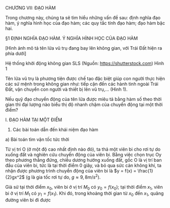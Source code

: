 CHƯƠNG VII: ĐẠO HÀM

Trong chương này, chúng ta sẽ tìm hiểu những vấn đề sau: định nghĩa đạo hàm, ý nghĩa hình học của đạo hàm; các quy tắc tính đạo hàm; đạo hàm bậc hai.

§1 ĐỊNH NGHĨA ĐẠO HÀM. Ý NGHĨA HÌNH HỌC CỦA ĐẠO HÀM

[Hình ảnh mô tả tên lửa vũ trụ đang bay lên không gian, với Trái Đất hiện ra phía dưới]

Hệ thống khởi động không gian SLS
(Nguồn: https://shutterstock.com)
Hình 1

Tên lửa vũ trụ là phương tiện được chế tạo đặc biệt giúp con người thực hiện các sứ mệnh trong không gian như: tiếp cận đến các hành tinh ngoài Trái Đất, vận chuyển con người và thiết bị lên vũ trụ,... (Hình 1).

Nếu quỹ đạo chuyển động của tên lửa được miêu tả bằng hàm số theo thời gian thì đại lượng nào biểu thị độ nhanh chậm của chuyển động tại một thời điểm?

I. ĐẠO HÀM TẠI MỘT ĐIỂM

1. Các bài toán dẫn đến khái niệm đạo hàm

a) Bài toán tìm vận tốc tức thời

Từ vị trí O (ở một độ cao nhất định nào đó), ta thả một viên bi cho rơi tự do xuống đất và nghiên cứu chuyển động của viên bi. Bằng việc chọn trục Oy theo phương thẳng đứng, chiều dương hướng xuống đất, gốc O là vị trí ban đầu của viên bi, tức là tại thời điểm 0 giây, và bỏ qua sức cản không khí, ta nhận được phương trình chuyển động của viên bi là $y = f(x) = \frac{1}{2}gx^2$ (g là gia tốc rơi tự do, $g \approx 9,8 m/s^2$).

Giả sử tại thời điểm $x_0$, viên bi ở vị trí $M_0$ có $y_0 = f(x_0)$; tại thời điểm $x_1$, viên bi ở vị trí $M_1$ có $y_1 = f(x_1)$. Khi đó, trong khoảng thời gian từ $x_0$ đến $x_1$, quãng đường viên bi đi được